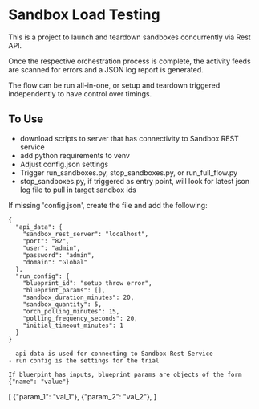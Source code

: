 # Sandbox Load Testing

This is a project to launch and teardown sandboxes concurrently via Rest API.

Once the respective orchestration process is complete, the activity feeds are scanned for errors and a JSON log report is generated.

The flow can be run all-in-one, or setup and teardown triggered independently to have control over timings.

## To Use
- download scripts to server that has connectivity to Sandbox REST service
- add python requirements to venv
- Adjust config.json settings
- Trigger run_sandboxes.py, stop_sandboxes.py, or run_full_flow.py
-  stop_sandboxes.py, if triggered as entry point, will look for latest json log file to pull in target sandbox ids

If missing 'config.json', create the file and add the following:

```
{
  "api_data": {
    "sandbox_rest_server": "localhost",
    "port": "82",
    "user": "admin",
    "password": "admin",
    "domain": "Global"
  },
  "run_config": {
    "blueprint_id": "setup throw error",
    "blueprint_params": [],
    "sandbox_duration_minutes": 20,
    "sandbox_quantity": 5,
    "orch_polling_minutes": 15,
    "polling_frequency_seconds": 20,
    "initial_timeout_minutes": 1
  }
}

- api data is used for connecting to Sandbox Rest Service
- run config is the settings for the trial

If bluerpint has inputs, blueprint params are objects of the form {"name": "value"}
```
[
    {"param_1": "val_1"},
    {"param_2": "val_2"},
]